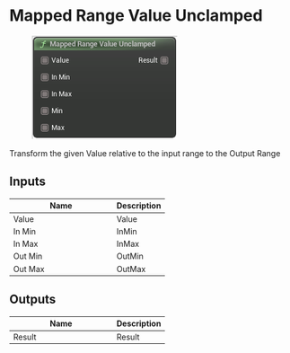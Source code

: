 # Mapped Range Value Unclamped

<div align="left" data-full-width="false"><figure><img src="../../../../.gitbook/assets/mapped_range_value_unclamped.png" alt=""><figcaption></figcaption></figure></div>

Transform the given Value relative to the input range to the Output Range

## Inputs

<table><thead><tr><th width="170">Name</th><th>Description</th></tr></thead><tbody><tr><td>Value</td><td>Value</td></tr><tr><td>In Min</td><td>InMin</td></tr><tr><td>In Max</td><td>InMax</td></tr><tr><td>Out Min</td><td>OutMin</td></tr><tr><td>Out Max</td><td>OutMax</td></tr></tbody></table>

## Outputs

<table><thead><tr><th width="170">Name</th><th>Description</th></tr></thead><tbody><tr><td>Result</td><td>Result</td></tr></tbody></table>
